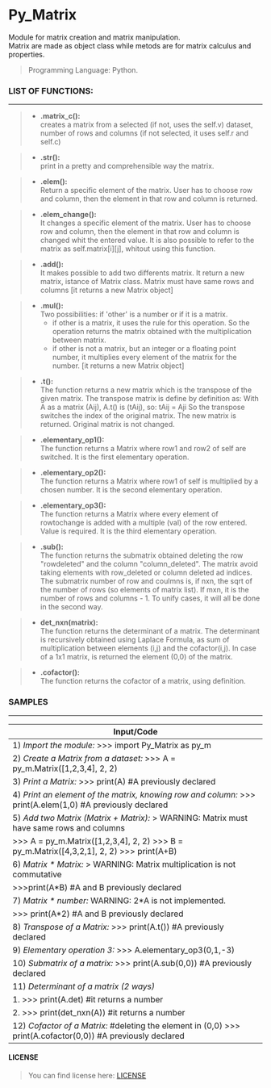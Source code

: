 # Py_Matrix
Module for matrix creation and matrix manipulation.\
Matrix are made as object class while metods are for matrix calculus and properties.
> Programming Language: Python.


### LIST OF FUNCTIONS:
-------
 >- **.matrix_c():**\
 >   creates a matrix from a selected (if not, uses the self.v) dataset, number of rows and columns (if not selected, it uses self.r and self.c)

>- **.__str__():**\
>   print in a pretty and comprehensible way the matrix.

> - **.elem():**\
>    Return a specific element of the matrix. User has to choose row and column, then the element in that row and column is returned.

> - **.elem_change():**\
>    It changes a specific element of the matrix. User has to choose row and column, then the element in that row and column is changed whit the entered value.
>    It is also possible to refer to the matrix as self.matrix[i][j], whitout using this function.

>- **.__add__():**\
>    It makes possible to add two differents matrix. It return a new matrix, istance of Matrix class.
>    Matrix must have same rows and columns
>    [it returns a new Matrix object]

>- **.__mul__():**\
>    Two possibilities: if 'other' is a number or if it is a matrix.
>   - if other is a matrix, it uses the rule for this operation. So the operation returns the matrix obtained with the multiplication between matrix.
>   - if other is not a matrix, but an integer or a floating point number, it multiplies every element of the matrix for the number.
>     [it returns a new Matrix object]

>- **.t():**\
>    The function returns a new matrix which is the transpose of the given matrix. The transpose matrix is define by definition as:
>    With A as a matrix (Aij), A.t() is (tAij), so:
>    tAij = Aji
>    So the transpose switches the index of the original matrix. The new matrix is returned. Original matrix is not changed.

>- **.elementary_op1():**\
>    The function returns a Matrix where row1 and row2 of self are switched.
>    It is the first elementary operation.

>- **.elementary_op2():**\
>    The function returns a Matrix where row1 of self is multiplied by a chosen number.
>    It is the second elementary operation.
 
>- **.elementary_op3():**\
>    The function returns a Matrix where every element of rowtochange is added with a multiple (val) of the row entered.
>    Value is required.
>    It is the third elementary operation.

>- **.sub():**\
>    The function returns the submatrix obtained deleting the row "rowdeleted" and the column "column_deleted".
>    The matrix avoid taking elements with row_deleted or column deleted ad indices.
>    The submatrix number of row and coulmns is, if nxn, the sqrt of the number of rows (so elements of matrix list). If mxn, it is the number of rows and columns - 1.
>    To unify cases, it will all be done in the second way.
 
>- **det_nxn(matrix):**\
>   The function returns the determinant of a matrix.
>   The determinant is recursively obtained using Laplace Formula, as sum of multiplication between
>   elements (i,j) and the cofactor(i,j).
>   In case of a 1x1 matrix, is returned the element (0,0) of the matrix.

>- **.cofactor():**\
>   The function returns the cofactor of a matrix, using definition.


### SAMPLES
-------
| Input/Code |
| --- |
|1) _Import the module:_ >>> import Py_Matrix as py_m |
|2) _Create a Matrix from a dataset:_ >>> A = py_m.Matrix([1,2,3,4], 2, 2) |
|3) _Print a Matrix:_ >>> print(A) #A previously declared|
|4) _Print an element of the matrix, knowing row and column:_ >>> print(A.elem(1,0) #A previously declared|
|5) _Add two Matrix (Matrix + Matrix):_ > WARNING: Matrix must have same rows and columns|
|>>> A = py_m.Matrix([1,2,3,4], 2, 2) >>> B = py_m.Matrix([4,3,2,1], 2, 2) >>> print(A+B) 
|6) _Matrix * Matrix:_ > WARNING: Matrix multiplication is not commutative|
|>>>print(A\*B) #A and B previously declared|
|7) _Matrix * number:_ WARNING: 2\*A is not implemented.|
|>>> print(A\*2) #A and B previously declared|
|8) _Transpose of a Matrix:_ >>> print(A.t()) #A previously declared|
|9) _Elementary operation 3:_ >>> A.elementary_op3(0,1,-3)|
|10) _Submatrix of a matrix:_ >>> print(A.sub(0,0)) #A previously declared|
|11) _Determinant of a matrix (2 ways)_ 
|1. >>> print(A.det) #it returns a number |
|2. >>> print(det_nxn(A)) #it returns a number|
|12) _Cofactor of a Matrix:_ #deleting the element in (0,0) >>> print(A.cofactor(0,0)) #A previously declared|

#### LICENSE
> You can find license here: [LICENSE](https://github.com/MatteoLiotta/Py_Matrix/blob/main/LICENSE)
